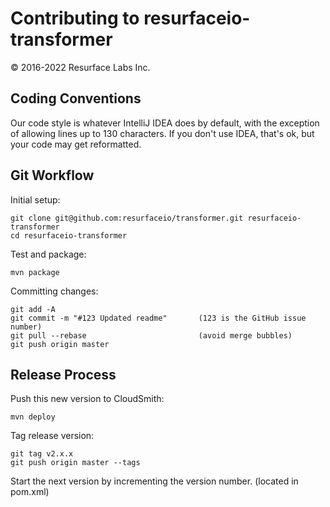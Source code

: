 # Contributing to resurfaceio-transformer
&copy; 2016-2022 Resurface Labs Inc.

## Coding Conventions

Our code style is whatever IntelliJ IDEA does by default, with the exception of allowing lines up to 130 characters.
If you don't use IDEA, that's ok, but your code may get reformatted.

## Git Workflow

Initial setup:

```
git clone git@github.com:resurfaceio/transformer.git resurfaceio-transformer
cd resurfaceio-transformer
```

Test and package:

```
mvn package
```

Committing changes:

```
git add -A
git commit -m "#123 Updated readme"       (123 is the GitHub issue number)
git pull --rebase                         (avoid merge bubbles)
git push origin master
```

## Release Process

Push this new version to CloudSmith:

```
mvn deploy
```

Tag release version:

```
git tag v2.x.x
git push origin master --tags
```

Start the next version by incrementing the version number. (located in pom.xml)
